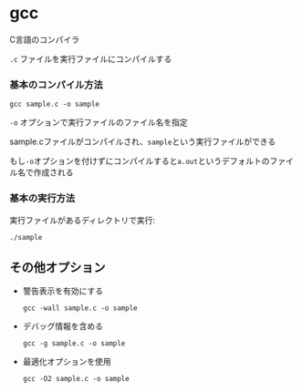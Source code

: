 # gcc

C言語のコンパイラ

`.c` ファイルを実行ファイルにコンパイルする

### 基本のコンパイル方法

```
gcc sample.c -o sample
```

`-o` オプションで実行ファイルのファイル名を指定

sample.cファイルがコンパイルされ、`sample`という実行ファイルができる

もし`-o`オプションを付けずにコンパイルすると`a.out`というデフォルトのファイル名で作成される

### 基本の実行方法

実行ファイルがあるディレクトリで実行:

```
./sample
```

## その他オプション

- 警告表示を有効にする
  ```
  gcc -wall sample.c -o sample
  ```

- デバッグ情報を含める
  ```
  gcc -g sample.c -o sample
  ```

- 最適化オプションを使用
  ```
  gcc -O2 sample.c -o sample
  ```

